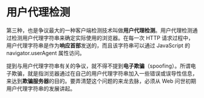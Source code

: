 # 用户代理检测

第三种，也是争议最大的一种客户端检测技术叫做**用户代理检测**。用户代理检测通过检测用户代理字符串来确定实际使用的浏览器。在每一次 HTTP 请求过程中，用户代理字符串是作为**响应首部**发送的，而且该字符串可以通过 JavaScript 的 navigator.userAgent 属性访问。

提到与用户代理字符串有关的争议，就不得不提到**电子欺骗**（spoofing）。所谓电子欺骗，就是指浏览器通过在自己的用户代理字符串加入一些错误或误导性信息，来达到**欺骗服务器**的目的。要弄清楚这个问题的来龙去脉，必须从 Web 问世初期用户代理字符串的发展讲起。
